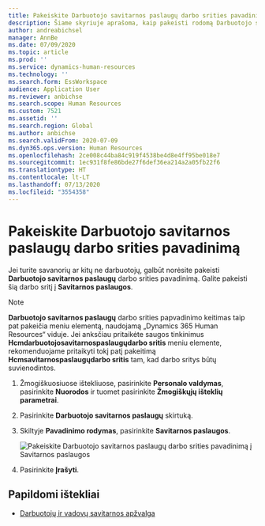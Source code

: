 ```yaml
---
title: Pakeiskite Darbuotojo savitarnos paslaugų darbo srities pavadinimą
description: Šiame skyriuje aprašoma, kaip pakeisti rodomą Darbuotojo savitarnos paslaugų darbo srities pavadinimą „Dynamics 365 Human Resources“.
author: andreabichsel
manager: AnnBe
ms.date: 07/09/2020
ms.topic: article
ms.prod: ''
ms.service: dynamics-human-resources
ms.technology: ''
ms.search.form: EssWorkspace
audience: Application User
ms.reviewer: anbichse
ms.search.scope: Human Resources
ms.custom: 7521
ms.assetid: ''
ms.search.region: Global
ms.author: anbichse
ms.search.validFrom: 2020-07-09
ms.dyn365.ops.version: Human Resources
ms.openlocfilehash: 2ce008c44ba84c919f4538be4d8e4ff95be018e7
ms.sourcegitcommit: 1ec931f8fe86bde27f6def36ea214a2a05fb22f6
ms.translationtype: HT
ms.contentlocale: lt-LT
ms.lasthandoff: 07/13/2020
ms.locfileid: "3554358"
---
```

# <a name="change-employee-self-service-workspace-name"></a>Pakeiskite Darbuotojo savitarnos paslaugų darbo srities pavadinimą

Jei turite savanorių ar kitų ne darbuotojų, galbūt norėsite pakeisti **Darbuotojo savitarnos paslaugų** darbo srities pavadinimą. Galite pakeisti šią darbo sritį į **Savitarnos paslaugos**.

> [!NOTE]
> **Darbuotojo savitarnos paslaugų** darbo srities papvadinimo keitimas taip pat pakeičia meniu elementą, naudojamą „Dynamics 365 Human Resources“ viduje. Jei anksčiau pritaikėte saugos tinkinimus **Hcmdarbuotojosavitarnospaslaugųdarbo sritis** meniu elemente, rekomenduojame pritaikyti tokį patį pakeitimą **Hcmsavitarnospaslaugųdarbo sritis** tam, kad darbo sritys būtų suvienodintos.

1. Žmogiškuosiuose ištekliuose, pasirinkite **Personalo valdymas**, pasirinkite **Nuorodos** ir tuomet pasirinkite **Žmogiškųjų išteklių parametrai**.

2. Pasirinkite **Darbuotojo savitarnos paslaugų** skirtuką.

3. Skiltyje **Pavadinimo rodymas**, pasirinkite **Savitarnos paslaugos**.

   ![Pakeiskite Darbuotojo savitarnos paslaugų darbo srities pavadinimą į Savitarnos paslaugos](./media/hr-employee-self-service-workspace-name.png)

4. Pasirinkite **Įrašyti**.

## <a name="additional-resources"></a>Papildomi ištekliai

- [Darbuotojų ir vadovų savitarnos apžvalga](hr-employee-manager-self-service-overview.md)
